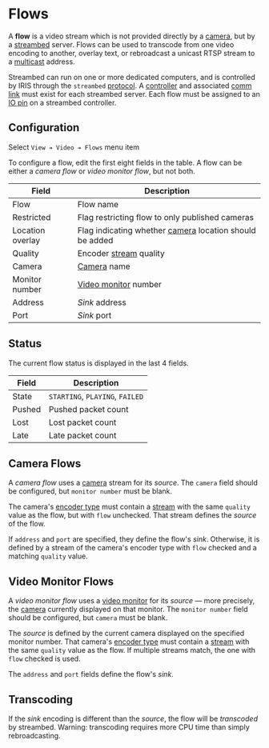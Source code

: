 # Flows

A **flow** is a video stream which is not provided directly by a [camera], but
by a [streambed] server.  Flows can be used to transcode from one video encoding
to another, overlay text, or rebroadcast a unicast RTSP stream to a [multicast]
address.

Streambed can run on one or more dedicated computers, and is controlled by IRIS
through the `streambed` [protocol].  A [controller] and associated [comm link]
must exist for each streambed server.  Each flow must be assigned to an [IO pin]
on a streambed controller.

## Configuration

Select `View ➔ Video ➔ Flows` menu item

To configure a flow, edit the first eight fields in the table.  A flow can be
either a _camera flow_ or _video monitor flow_, but not both.

Field            | Description
-----------------|----------------------------------------------------------
Flow             | Flow name
Restricted       | Flag restricting flow to only published cameras
Location overlay | Flag indicating whether [camera] location should be added
Quality          | Encoder [stream] quality
Camera           | [Camera] name
Monitor number   | [Video monitor] number
Address          | _Sink_ address
Port             | _Sink_ port

## Status

The current flow status is displayed in the last 4 fields.

Field  | Description
-------|--------------------------------
State  | `STARTING`, `PLAYING`, `FAILED`
Pushed | Pushed packet count
Lost   | Lost packet count
Late   | Late packet count

## Camera Flows

A _camera flow_ uses a [camera] stream for its _source_.  The `camera` field
should be configured, but `monitor number` must be blank.

The camera's [encoder type] must contain a [stream] with the same `quality`
value as the flow, but with `flow` unchecked.  That stream defines the _source_
of the flow.

If `address` and `port` are specified, they define the flow's _sink_.
Otherwise, it is defined by a stream of the camera's encoder type with `flow`
checked and a matching `quality` value.

## Video Monitor Flows

A _video monitor flow_ uses a [video monitor] for its _source_ — more precisely,
the [camera] currently displayed on that monitor.  The `monitor number` field
should be configured, but `camera` must be blank.

The _source_ is defined by the current camera displayed on the specified monitor
number.  That camera's [encoder type] must contain a [stream] with the same
`quality` value as the flow.  If multiple streams match, the one with `flow`
checked is used.

The `address` and `port` fields define the flow's _sink_.

## Transcoding

If the _sink_ encoding is different than the _source_, the flow will be
_transcoded_ by streambed.  Warning: transcoding requires more CPU time than
simply rebroadcasting.


[camera]: cameras.html
[comm link]: comm_links.html
[controller]: controllers.html
[encoder type]: cameras.html#encoder-types
[IO pin]: controllers.html#io-pins
[multicast]: https://en.wikipedia.org/wiki/Multicast_address
[protocol]: comm_links.html#protocols
[stream]: cameras.html#streams
[streambed]: https://github.com/mnit-rtmc/streambed
[video monitor]: video.html
